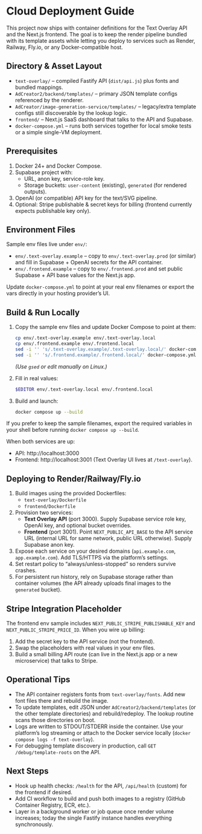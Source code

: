 # Cloud Deployment Guide

This project now ships with container definitions for the Text Overlay API and the Next.js frontend. The goal is to keep the render pipeline bundled with its template assets while letting you deploy to services such as Render, Railway, Fly.io, or any Docker-compatible host.

## Directory & Asset Layout

- `text-overlay/` – compiled Fastify API (`dist/api.js`) plus fonts and bundled mappings.
- `AdCreator2/backend/templates/` – primary JSON template configs referenced by the renderer.
- `AdCreator/image-generation-service/templates/` – legacy/extra template configs still discoverable by the lookup logic.
- `frontend/` – Next.js SaaS dashboard that talks to the API and Supabase.
- `docker-compose.yml` – runs both services together for local smoke tests or a simple single-VM deployment.

## Prerequisites

1. Docker 24+ and Docker Compose.
2. Supabase project with:
   - URL, anon key, service-role key.
   - Storage buckets: `user-content` (existing), `generated` (for rendered outputs).
3. OpenAI (or compatible) API key for the text/SVG pipeline.
4. Optional: Stripe publishable & secret keys for billing (frontend currently expects publishable key only).

## Environment Files

Sample env files live under `env/`:

- `env/.text-overlay.example` – copy to `env/.text-overlay.prod` (or similar) and fill in Supabase + OpenAI secrets for the API container.
- `env/.frontend.example` – copy to `env/.frontend.prod` and set public Supabase + API base values for the Next.js app.

Update `docker-compose.yml` to point at your real env filenames or export the vars directly in your hosting provider’s UI.

## Build & Run Locally

1. Copy the sample env files and update Docker Compose to point at them:
   ```bash
   cp env/.text-overlay.example env/.text-overlay.local
   cp env/.frontend.example env/.frontend.local
   sed -i '' 's/.text-overlay.example/.text-overlay.local/' docker-compose.yml
   sed -i '' 's/.frontend.example/.frontend.local/' docker-compose.yml
   ```
   *(Use `gsed` or edit manually on Linux.)*

2. Fill in real values:
   ```bash
   $EDITOR env/.text-overlay.local env/.frontend.local
   ```

3. Build and launch:
   ```bash
   docker compose up --build
   ```

If you prefer to keep the sample filenames, export the required variables in your shell before running `docker compose up --build`.

When both services are up:

- API: http://localhost:3000
- Frontend: http://localhost:3001 (Text Overlay UI lives at `/text-overlay`).

## Deploying to Render/Railway/Fly.io

1. Build images using the provided Dockerfiles:
   - `text-overlay/Dockerfile`
   - `frontend/Dockerfile`
2. Provision two services:
   - **Text Overlay API** (port 3000). Supply Supabase service role key, OpenAI key, and optional bucket overrides.
   - **Frontend** (port 3001). Point `NEXT_PUBLIC_API_BASE` to the API service URL (internal URL for same network, public URL otherwise). Supply Supabase anon key.
3. Expose each service on your desired domains (`api.example.com`, `app.example.com`). Add TLS/HTTPS via the platform’s settings.
4. Set restart policy to “always/unless-stopped” so renders survive crashes.
5. For persistent run history, rely on Supabase storage rather than container volumes (the API already uploads final images to the `generated` bucket).

## Stripe Integration Placeholder

The frontend env sample includes `NEXT_PUBLIC_STRIPE_PUBLISHABLE_KEY` and `NEXT_PUBLIC_STRIPE_PRICE_ID`. When you wire up billing:

1. Add the secret key to the API service (not the frontend).
2. Swap the placeholders with real values in your env files.
3. Build a small billing API route (can live in the Next.js app or a new microservice) that talks to Stripe.

## Operational Tips

- The API container registers fonts from `text-overlay/fonts`. Add new font files there and rebuild the image.
- To update templates, edit JSON under `AdCreator2/backend/templates` (or the other template directories) and rebuild/redeploy. The lookup routine scans those directories on boot.
- Logs are written to STDOUT/STDERR inside the container. Use your platform’s log streaming or attach to the Docker service locally (`docker compose logs -f text-overlay`).
- For debugging template discovery in production, call `GET /debug/template-roots` on the API.

## Next Steps

- Hook up health checks: `/health` for the API, `/api/health` (custom) for the frontend if desired.
- Add CI workflow to build and push both images to a registry (GitHub Container Registry, ECR, etc.).
- Layer in a background worker or job queue once render volume increases; today the single Fastify instance handles everything synchronously.
